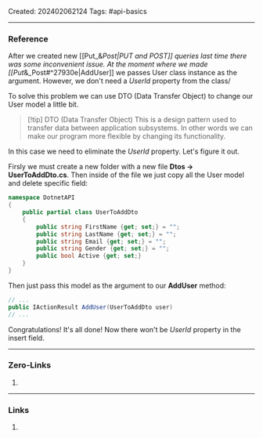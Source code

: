 Created: 202402062124
Tags: #api-basics 

---
### Reference

After we created new [[Put_&_Post|PUT and POST]] queries last time there was some inconvenient issue. At the moment where we made [[Put_&_Post#^27930e|AddUser]] we passes User class instance as the argument. However, we don't need a *UserId* property from the class/

To solve this problem we can use DTO (Data Transfer Object) to change our User model a little bit.

>[!tip] DTO (Data Transfer Object)
>This is a design pattern used to transfer data between application subsystems. In other words we can make our program more flexible by changing its functionality.

In this case we need to eliminate the *UserId* property. Let's figure it out.

Firsly we must create a new folder with a new file **Dtos -> UserToAddDto.cs**. Then inside of the file we just copy all the User model and delete specific field:

```cs
namespace DotnetAPI
{
    public partial class UserToAddDto 
    {
        public string FirstName {get; set;} = "";
        public string LastName {get; set;} = "";
        public string Email {get; set;} = "";
        public string Gender {get; set;} = "";
        public bool Active {get; set;}
    }
}
```

Then just pass this model as the argument to our **AddUser** method:

```cs
// ...
public IActionResult AddUser(UserToAddDto user)
// ...
```

Congratulations! It's all done! Now there won't be *UserId* property in the insert field.

---
### Zero-Links

1. 

-------
### Links

1. 